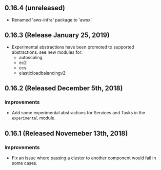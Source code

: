 ## 0.16.4 (unreleased)

- Renamed 'aws-infra' package to 'awsx'.

## 0.16.3 (Release January 25, 2019)

- Experimental abstractions have been promoted to supported abstractions.  see new modules for:
  - autoscaling
  - ec2
  - ecs
  - elasticloadbalancingv2

## 0.16.2 (Released December 5th, 2018)

### Improvements

- Add some experimental abstractions for Services and Tasks in the `experimental` module.

## 0.16.1 (Released Novemeber 13th, 2018)

### Improvements

- Fix an issue where passing a cluster to another component would fail in some cases.


